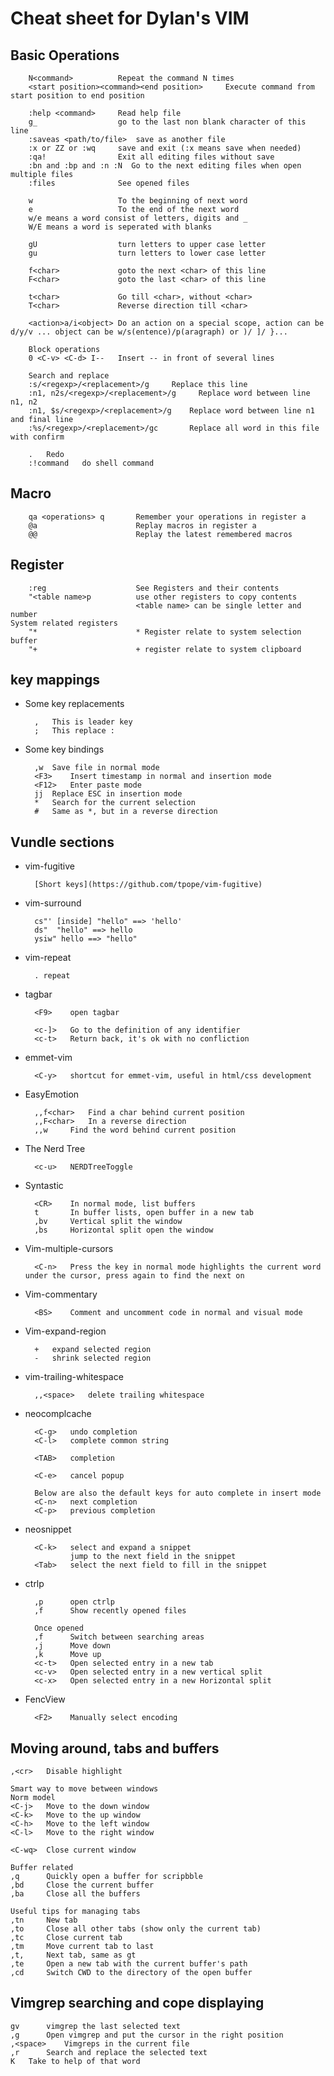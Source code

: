 Cheat sheet for Dylan's VIM
========

Basic Operations
--------

        N<command>          Repeat the command N times
        <start position><command><end position>     Execute command from start position to end position

        :help <command>     Read help file
        g_                  go to the last non blank character of this line
        :saveas <path/to/file>  save as another file
        :x or ZZ or :wq     save and exit (:x means save when needed)
        :qa!                Exit all editing files without save
        :bn and :bp and :n :N  Go to the next editing files when open multiple files
        :files              See opened files

        w                   To the beginning of next word
        e                   To the end of the next word
        w/e means a word consist of letters, digits and _
        W/E means a word is seperated with blanks

        gU                  turn letters to upper case letter
        gu                  turn letters to lower case letter

        f<char>             goto the next <char> of this line
        F<char>             goto the last <char> of this line

        t<char>             Go till <char>, without <char>
        T<char>             Reverse direction till <char>

        <action>a/i<object> Do an action on a special scope, action can be d/y/v ... object can be w/s(entence)/p(aragraph) or )/ ]/ }...

        Block operations
        0 <C-v> <C-d> I--   Insert -- in front of several lines

        Search and replace
        :s/<regexp>/<replacement>/g     Replace this line
        :n1, n2s/<regexp>/<replacement>/g     Replace word between line n1, n2
        :n1, $s/<regexp>/<replacement>/g    Replace word between line n1 and final line
        :%s/<regexp>/<replacement>/gc       Replace all word in this file with confirm

        .   Redo
        :!command   do shell command


Macro
--------

        qa <operations> q       Remember your operations in register a
        @a                      Replay macros in register a
        @@                      Replay the latest remembered macros


Register
--------

        :reg                    See Registers and their contents
        "<table name>p          use other registers to copy contents
                                <table name> can be single letter and number
    System related registers
        "*                      * Register relate to system selection buffer
        "+                      + register relate to system clipboard


key mappings
--------

- Some key replacements

        ,   This is leader key
        ;   This replace :

- Some key bindings

        ,w  Save file in normal mode
        <F3>    Insert timestamp in normal and insertion mode
        <F12>   Enter paste mode
        jj  Replace ESC in insertion mode
        *   Search for the current selection
        #   Same as *, but in a reverse direction



Vundle sections
--------

- vim-fugitive

        [Short keys](https://github.com/tpope/vim-fugitive)

- vim-surround

        cs"' [inside] "hello" ==> 'hello'
        ds"  "hello" ==> hello
        ysiw" hello ==> "hello"

- vim-repeat

        . repeat

- tagbar

        <F9>    open tagbar

        <c-]>   Go to the definition of any identifier
        <c-t>   Return back, it's ok with no confliction

- emmet-vim

        <C-y>   shortcut for emmet-vim, useful in html/css development


- EasyEmotion

        ,,f<char>   Find a char behind current position
        ,,F<char>   In a reverse direction
        ,,w     Find the word behind current position

- The Nerd Tree

        <c-u>   NERDTreeToggle

- Syntastic

        <CR>    In normal mode, list buffers
        t       In buffer lists, open buffer in a new tab
        ,bv     Vertical split the window
        ,bs     Horizontal split open the window

- Vim-multiple-cursors

        <C-n>   Press the key in normal mode highlights the current word under the cursor, press again to find the next on

- Vim-commentary

        <BS>    Comment and uncomment code in normal and visual mode

- Vim-expand-region

        +   expand selected region
        -   shrink selected region

- vim-trailing-whitespace

        ,,<space>   delete trailing whitespace

- neocomplcache

        <C-g>   undo completion
        <C-l>   complete common string

        <TAB>   completion

        <C-e>   cancel popup

        Below are also the default keys for auto complete in insert mode
        <C-n>   next completion
        <C-p>   previous completion

- neosnippet

        <C-k>   select and expand a snippet
                jump to the next field in the snippet
        <Tab>   select the next field to fill in the snippet

- ctrlp

        ,p      open ctrlp
        ,f      Show recently opened files

        Once opened
        ,f      Switch between searching areas
        ,j      Move down
        ,k      Move up
        <c-t>   Open selected entry in a new tab
        <c-v>   Open selected entry in a new vertical split
        <c-x>   Open selected entry in a new Horizontal split

- FencView

        <F2>    Manually select encoding


Moving around, tabs and buffers
--------

    ,<cr>   Disable highlight

    Smart way to move between windows
    Norm model
    <C-j>   Move to the down window
    <C-k>   Move to the up window
    <C-h>   Move to the left window
    <C-l>   Move to the right window

    <C-wq>  Close current window

    Buffer related
    ,q      Quickly open a buffer for scripbble
    ,bd     Close the current buffer
    ,ba     Close all the buffers

    Useful tips for managing tabs
    ,tn     New tab
    ,to     Close all other tabs (show only the current tab)
    ,tc     Close current tab
    ,tm     Move current tab to last
    ,t,     Next tab, same as gt
    ,te     Open a new tab with the current buffer's path
    ,cd     Switch CWD to the directory of the open buffer

Vimgrep searching and cope displaying
--------

    gv      vimgrep the last selected text
    ,g      Open vimgrep and put the cursor in the right position
    ,<space>    Vimgreps in the current file
    ,r      Search and replace the selected text
    K   Take to help of that word

